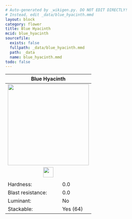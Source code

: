 ```yaml
---
# Auto-generated by _wikigen.py. DO NOT EDIT DIRECTLY!
# Instead, edit _data/blue_hyacinth.mmd
layout: block
category: flower
title: Blue Hyacinth
mcid: blue_hyacinth
sourcefile:
  exists: false
  fullpath: _data/blue_hyacinth.mmd
  path: _data
  name: blue_hyacinth.mmd
todo: false
---
```


<table class="block-info"><thead><tr>
<th colspan=2>Blue Hyacinth</th>
</tr></thead><tbody>
<tr><td colspan=2 class="cell-image-big" style="text-align:center"><img src="/allotment/img/textures/allotment/blue_hyacinth.png" width="256" height="256" alt="" class="preview-icon"></td></tr>
<tr><td colspan=2 class="cell-image-small" style="text-align:center"><img src="/allotment/img/inventory_textures/allotment/blue_hyacinth.png" width="32" height="32" alt="" class="inventory-icon"></td></tr>
<tr><td colspan=2 style="text-align:center"><span class="tool-info tool-none tool-level-0" title="Does not require or break faster with any tool"></span></td></tr>
<tr><td>Hardness:</td><td>0.0</td></tr>
<tr><td>Blast resistance:</td><td>0.0</td></tr>
<tr><td>Luminant:</td><td>No</td></tr>
<tr><td>Stackable:</td><td>Yes (64)</td></tr>
</tbody></table>

